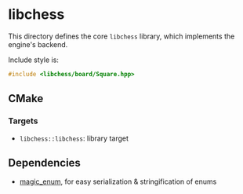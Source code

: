 # libchess

This directory defines the core `libchess` library, which implements the engine's backend.

Include style is:
```cpp
#include <libchess/board/Square.hpp>
```

## CMake

### Targets

* `libchess::libchess`: library target

## Dependencies

* [magic_enum](https://github.com/Neargye/magic_enum), for easy serialization & stringification of enums
